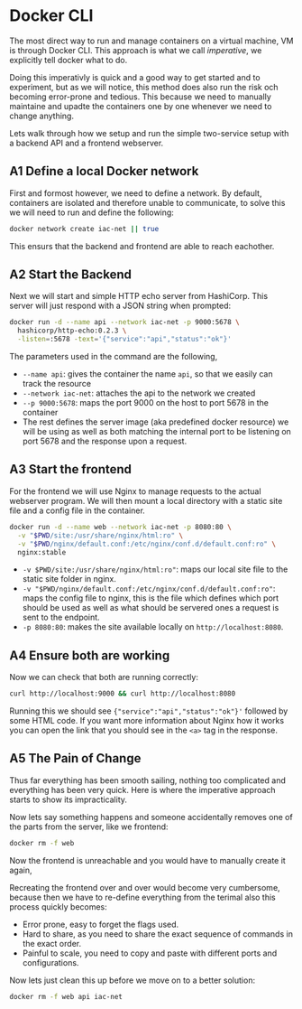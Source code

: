 # Docker CLI

The most direct way to run and manage containers on a virtual machine, VM is through Docker CLI. This approach is what we call *imperative*, we explicitly tell docker what to do.

Doing this imperativly is quick and a good way to get started and to experiment, but as we will notice, this method does also run the risk och becoming error-prone and tedious. This because we need to manually maintaine and upadte the containers one by one whenever we need to change anything.

Lets walk through how we setup and run the simple two-service setup with a backend API and a frontend webserver.

## A1 Define a local Docker network

First and formost however, we need to define a network. By default, containers are isolated and therefore unable to communicate, to solve this we will need to run and define the following:

```bash
docker network create iac-net || true
```

This ensurs that the backend and frontend are able to reach eachother.

## A2 Start the Backend

Next we will start and simple HTTP echo server from HashiCorp. This server will just respond with a JSON string when prompted:

```bash
docker run -d --name api --network iac-net -p 9000:5678 \
  hashicorp/http-echo:0.2.3 \
  -listen=:5678 -text='{"service":"api","status":"ok"}'
```

The parameters used in the command are the following,

- `--name api`: gives the container the name `api`, so that we easily can track the resource
- `--network iac-net`: attaches the api to the network we created
- `--p 9000:5678`: maps the port 9000 on the host to port 5678 in the container
- The rest defines the server image (aka predefined docker resource) we will be using as well as both matching the internal port to be listening on port 5678 and the response upon a request.

## A3 Start the frontend

For the frontend we will use Nginx to manage requests to the actual webserver program. We will then mount a local directory with a static site file and a config file in the container.

```bash
docker run -d --name web --network iac-net -p 8080:80 \
  -v "$PWD/site:/usr/share/nginx/html:ro" \
  -v "$PWD/nginx/default.conf:/etc/nginx/conf.d/default.conf:ro" \
  nginx:stable
```

- `-v $PWD/site:/usr/share/nginx/html:ro"`: maps our local site file to the static site folder in nginx.
- `-v "$PWD/nginx/default.conf:/etc/nginx/conf.d/default.conf:ro"`: maps the config file to nginx, this is the file which defines which port should be used as well as what should be servered ones a request is sent to the endpoint.
- `-p 8080:80`: makes the site available locally on `http://localhost:8080`.

## A4 Ensure both are working

Now we can check that both are running correctly:

```bash
curl http://localhost:9000 && curl http://localhost:8080
```

Running this we should see `{"service":"api","status":"ok"}'` followed by some HTML code. If you want more information about Nginx how it works you can open the link that you should see in the `<a>` tag in the response.

## A5 The Pain of Change

Thus far everything has been smooth sailing, nothing too complicated and everything has been very quick. Here is where the imperative approach starts to show its impracticality.

Now lets say something happens and someone accidentally removes one of the parts from the server, like we frontend:

``` bash
docker rm -f web
```

Now the frontend is unreachable and you would have to manually create it again,

Recreating the frontend over and over would become very cumbersome, because then we have to re-define everything from the terimal also this process quickly becomes:

- Error prone, easy to forget the flags used.
- Hard to share, as you need to share the exact sequence of commands in the exact order.
- Painful to scale, you need to copy and paste with different ports and configurations.

Now lets just clean this up before we move on to a better solution:

```bash
docker rm -f web api iac-net
```

